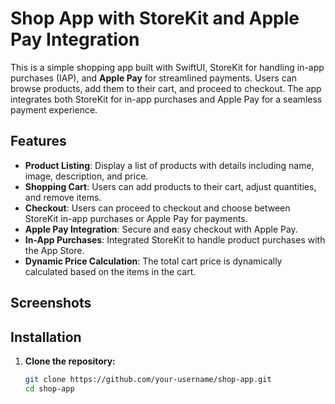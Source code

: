 # Shop App with StoreKit and Apple Pay Integration

This is a simple shopping app built with SwiftUI, StoreKit for handling in-app purchases (IAP), and **Apple Pay** for streamlined payments. Users can browse products, add them to their cart, and proceed to checkout. The app integrates both StoreKit for in-app purchases and Apple Pay for a seamless payment experience.

## Features

- **Product Listing**: Display a list of products with details including name, image, description, and price.
- **Shopping Cart**: Users can add products to their cart, adjust quantities, and remove items.
- **Checkout**: Users can proceed to checkout and choose between StoreKit in-app purchases or Apple Pay for payments.
- **Apple Pay Integration**: Secure and easy checkout with Apple Pay.
- **In-App Purchases**: Integrated StoreKit to handle product purchases with the App Store.
- **Dynamic Price Calculation**: The total cart price is dynamically calculated based on the items in the cart.

## Screenshots

<!-- Include screenshots here -->

## Installation

1. **Clone the repository:**

   ```bash
   git clone https://github.com/your-username/shop-app.git
   cd shop-app
